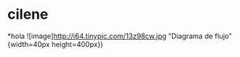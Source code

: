 # cilene
*hola
![image]http://i64.tinypic.com/13z98cw.jpg "Diagrama de flujo" {width=40px height=400px})